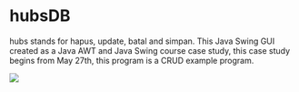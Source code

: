 # hubsDB

hubs stands for hapus, update, batal and simpan. 
This Java Swing GUI created as a Java AWT and Java Swing course case study, this case study begins from May 27th, this program is a CRUD example program.

![](https://github.com/muhammadegaa/hubsDB/blob/master/hubsDB.gif)
